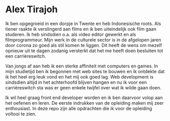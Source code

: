 # Alex Tirajoh 

Ik ben opgegroeid in een dorpje in Twente en heb Indonesische roots. Als tiener raakte ik verslingerd aan films en ik ben uiteindelijk ook film gaan studeren. Ik heb sindsdien o.a. als video editor gewerkt en als filmprogrammeur. Mijn werk in de culturele sector is in de afgelopen jaren door corona zo goed als stil komen te liggen. Dit heeft de wens om mezelf opnieuw uit te dagen zodanig versterkt dat het me heeft doen besluiten tot een carrièreswitch.

Van jongs af aan heb ik een sterke affiniteit met computers en games. In mijn studietijd ben ik begonnen met web sites te bouwen en ik ontdekte dat ik het heel erg leuk vond en het mij ook goed lag. Web development is sindsdien altijd in het achterhoofd blijven hangen en nu ik voor een carrièreswitch sta was er geen enkele twijfel over wat ik wilde gaan doen.

Ik wil heel graag front end developer worden en ik ben daarvoor volop aan het oefenen en leren. De eerste indrukken van de opleiding maken mij zeer enthousiast. In deze repo zijn alle opdrachten die ik voor de opleiding voltooi te zien.